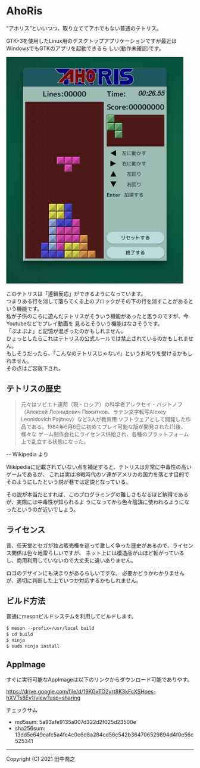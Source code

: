AhoRis
====================================================================================================
“アホリス”といいつつ、取り立ててアホでもない普通のテトリス。

GTK+3を使用したLinux用のデスクトップアプリケーションですが最近はWindowsでもGTKのアプリを起動できるら
しい(動作未確認)です。

![画像](docs/images/screenshot-1.png)

このテトリスは「連鎖反応」ができるようになっています。  
つまりある行を消して落ちてくる上のブロックがその下の行を消すことがあるという機能です。  
私が子供のころに遊んだテトリスがそういう機能があったと思うのですが、今Youtubeなどでプレイ動画を
見るとそういう機能はなさそうです。  
「ぷよぷよ」と記憶が混ざったのかもしれません。  
ひょっとしたらこれはテトリスの公式ルールでは禁止されているのかもしれません。  
もしそうだったら、「こんなのテトリスじゃない!」というお叱りを受けるかもしれません。  
その点はご容赦下され。

テトリスの歴史
----------------------------------------------------------------------------------------------------
> 元々はソビエト連邦（現・ロシア）の科学者アレクセイ・パジトノフ（Алексей
> Леонидович Пажитнов、ラテン文字転写Alexey Leonidovich Pajitnov）など3人が教育用
> ソフトウェアとして開発した作品である。1984年6月6日に初めてプレイ可能な版が開発された[1]後、様々な
> ゲーム制作会社にライセンス供給され、各種のプラットフォーム上で乱立する状態になった。

-- Wikipedia より

Wikipediaに記載されていない点を補足すると、テトリスは非常に中毒性の高いゲームであるが、
これは実は冷戦時代のソ連がアメリカの国力を落とす目的でそのようにしたという説が巷では定説となっている。

その説が本当だとすれば、このプログラミングの難しさもなるほど納得であるが、実際には中毒性が知られるよ
うになってから色々陰謀に使われるようになったというのが近いでしょう。

ライセンス
----------------------------------------------------------------------------------------------------
昔、任天堂とセガが独占販売権を巡って激しく争った歴史があるので、ライセンス関係は色々地雷らしいですが、
ネット上には模造品が山ほど転がっているし、商用利用していないので大丈夫に違いありません。

ロゴのデザインにも決まりがあるらしいですな。
必要かどうかわかりませんが、適切に判断した上でいつか対応するかもしれません。

ビルド方法
----------------------------------------------------------------------------------------------------
普通にmesonビルドシステムを利用してビルドします。

    $ meson --prefix=/usr/local build
	$ cd build
	$ ninja
	$ sudo ninja install

AppImage
----------------------------------------------------------------------------------------------------
すぐに実行可能なAppImageは以下のリンクからダウンロード可能でありやす。

<https://drive.google.com/file/d/19KGxTO2yrt8K3kFcXSHpes-hXVTs8Ey1/view?usp=sharing>

チェックサム

* md5sum: 5a93afe9135a007d322d2f025d23500e
* sha256sum: 13dd5e649eafc5a4fe4c0c6d8a284cd56c542b364706529894d4f0e56c525341

----------------------------------------------------------------------------------------------------

Copyright (C) 2021 田中喬之
